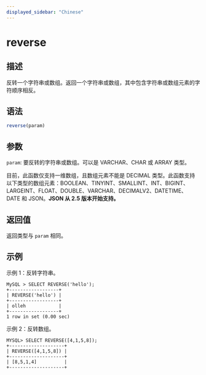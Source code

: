 ```yaml
---
displayed_sidebar: "Chinese"
---
```


# reverse

## 描述

反转一个字符串或数组。返回一个字符串或数组，其中包含字符串或数组元素的字符顺序相反。

## 语法

```Haskell
reverse(param)
```

## 参数

`param`: 要反转的字符串或数组。可以是 VARCHAR、CHAR 或 ARRAY 类型。

目前，此函数仅支持一维数组，且数组元素不能是 DECIMAL 类型。此函数支持以下类型的数组元素：BOOLEAN、TINYINT、SMALLINT、INT、BIGINT、LARGEINT、FLOAT、DOUBLE、VARCHAR、DECIMALV2、DATETIME、DATE 和 JSON。**JSON 从 2.5 版本开始支持。**

## 返回值

返回类型与 `param` 相同。

## 示例

示例 1：反转字符串。

```Plain Text
MySQL > SELECT REVERSE('hello');
+------------------+
| REVERSE('hello') |
+------------------+
| olleh            |
+------------------+
1 row in set (0.00 sec)
```

示例 2：反转数组。

```Plain Text
MYSQL> SELECT REVERSE([4,1,5,8]);
+--------------------+
| REVERSE([4,1,5,8]) |
+--------------------+
| [8,5,1,4]          |
+--------------------+
```